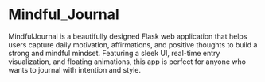 # Mindful_Journal
MindfulJournal is a beautifully designed Flask web application that helps users capture daily motivation, affirmations, and positive thoughts to build a strong and mindful mindset. Featuring a sleek UI, real-time entry visualization, and floating animations, this app is perfect for anyone who wants to journal with intention and style.
